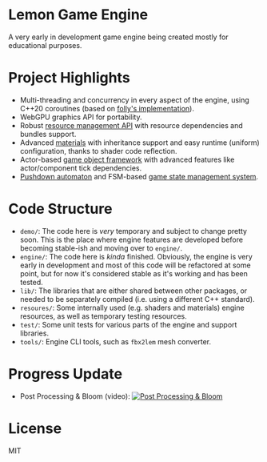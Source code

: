 # Lemon Game Engine

A very early in development game engine being created mostly for educational purposes.

# Project Highlights

- Multi-threading and concurrency in every aspect of the engine, using C++20 coroutines (based on [folly's implementation](https://github.com/facebook/folly/blob/main/folly/experimental/coro/README.md)).
- WebGPU graphics API for portability.
- Robust [resource management API](https://github.com/heilhead/lemon/blob/main/engine/include/lemon/resource/ResourceManager.h) with resource dependencies and bundles support.
- Advanced [materials](https://github.com/heilhead/lemon/blob/main/resources/misc/M_Mannequin.meta) with inheritance support and easy runtime (uniform) configuration, thanks to shader code reflection.
- Actor-based [game object framework](https://github.com/heilhead/lemon/blob/main/engine/include/lemon/game/actor/Actor.h) with advanced features like actor/component tick dependencies.
- [Pushdown automaton](https://en.wikipedia.org/wiki/Pushdown_automaton) and FSM-based [game state management system](https://github.com/heilhead/lemon/blob/main/engine/include/lemon/game/state/GameState.h).

# Code Structure

- `demo/`: The code here is _very_ temporary and subject to change pretty soon. This is the place where engine features are developed before becoming stable-ish and moving over to `engine/`.
- `engine/`: The code here is _kinda_ finished. Obviously, the engine is very early in development and most of this code will be refactored at some point, but for now it's considered stable as it's working and has been tested.
- `lib/`: The libraries that are either shared between other packages, or needed to be separately compiled (i.e. using a different C++ standard).
- `resoures/`: Some internally used (e.g. shaders and materials) engine resources, as well as temporary testing resources.
- `test/`: Some unit tests for various parts of the engine and support libraries.
- `tools/`: Engine CLI tools, such as `fbx2lem` mesh converter.

# Progress Update

- Post Processing & Bloom (video):
  [![Post Processing & Bloom](https://img.youtube.com/vi/_LbhlrNF-N4/maxresdefault.jpg)](https://youtu.be/_LbhlrNF-N4)

# License

MIT
